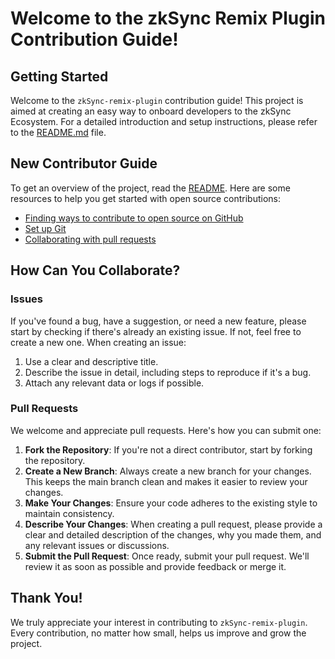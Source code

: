 # Welcome to the zkSync Remix Plugin Contribution Guide!

## Getting Started

Welcome to the `zkSync-remix-plugin` contribution guide! This project is aimed at creating an easy way to onboard developers to the zkSync Ecosystem. For a detailed introduction and setup instructions, please refer to the [README.md](./README.md) file.

## New Contributor Guide

To get an overview of the project, read the [README](README.md). Here are some resources to help you get started with open source contributions:

- [Finding ways to contribute to open source on GitHub](https://docs.github.com/en/get-started/exploring-projects-on-github/finding-ways-to-contribute-to-open-source-on-github)
- [Set up Git](https://docs.github.com/en/get-started/quickstart/set-up-git)
- [Collaborating with pull requests](https://docs.github.com/en/github/collaborating-with-pull-requests)

## How Can You Collaborate?

### Issues

If you've found a bug, have a suggestion, or need a new feature, please start by checking if there's already an existing issue. If not, feel free to create a new one. When creating an issue:

1. Use a clear and descriptive title.
2. Describe the issue in detail, including steps to reproduce if it's a bug.
3. Attach any relevant data or logs if possible.

### Pull Requests

We welcome and appreciate pull requests. Here's how you can submit one:

1. **Fork the Repository**: If you're not a direct contributor, start by forking the repository.
2. **Create a New Branch**: Always create a new branch for your changes. This keeps the main branch clean and makes it easier to review your changes.
3. **Make Your Changes**: Ensure your code adheres to the existing style to maintain consistency.
4. **Describe Your Changes**: When creating a pull request, please provide a clear and detailed description of the changes, why you made them, and any relevant issues or discussions.
5. **Submit the Pull Request**: Once ready, submit your pull request. We'll review it as soon as possible and provide feedback or merge it.

## Thank You!

We truly appreciate your interest in contributing to `zkSync-remix-plugin`. Every contribution, no matter how small, helps us improve and grow the project.
